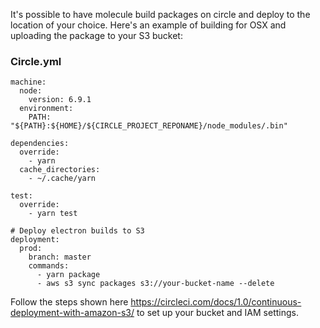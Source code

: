 It's possible to have molecule build packages on circle and deploy to the location of your choice. Here's an example of building for OSX and uploading the package to your S3 bucket:

### Circle.yml

```
machine:
  node:
    version: 6.9.1
  environment:
    PATH: "${PATH}:${HOME}/${CIRCLE_PROJECT_REPONAME}/node_modules/.bin"

dependencies:
  override:
    - yarn
  cache_directories:
    - ~/.cache/yarn

test:
  override:
    - yarn test

# Deploy electron builds to S3
deployment:
  prod:
    branch: master
    commands:
      - yarn package
      - aws s3 sync packages s3://your-bucket-name --delete
```

Follow the steps shown here https://circleci.com/docs/1.0/continuous-deployment-with-amazon-s3/ to set up your bucket and IAM settings.